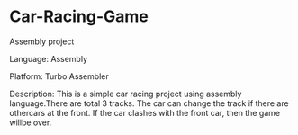 # Car-Racing-Game
Assembly project

Language: Assembly

Platform: Turbo Assembler

Description: This is a simple car racing project using assembly language.There are total 3 tracks. The car can change the track if there are othercars at the front. If the car clashes with the front car, then the game willbe over.
